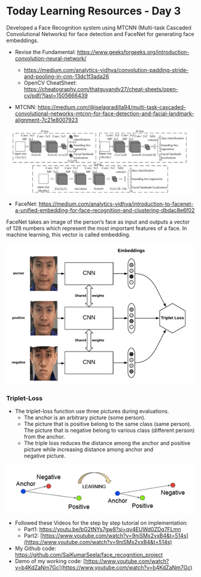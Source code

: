 # Today Learning Resources - Day 3

Developed a Face Recognition system using MTCNN (Multi-task Cascaded Convolutional Networks) for face detection and FaceNet for generating face embeddings.

- Revise the Fundamental: https://www.geeksforgeeks.org/introduction-convolution-neural-network/
    - https://medium.com/analytics-vidhya/convolution-padding-stride-and-pooling-in-cnn-13dc1f3ada26
    - OpenCV CheatSheet: https://cheatography.com/thatguyandy27/cheat-sheets/open-cv/pdf/?last=1505666439

- MTCNN: https://medium.com/@iselagradilla94/multi-task-cascaded-convolutional-networks-mtcnn-for-face-detection-and-facial-landmark-alignment-7c21e8007923

![MTCNN.png](Today%20Learning%20Resources%20-%20Day%203%207bd64b09dc2246d2848510d4671f953f/MTCNN.png)

- FaceNet: https://medium.com/analytics-vidhya/introduction-to-facenet-a-unified-embedding-for-face-recognition-and-clustering-dbdac8e6f02

FaceNet takes an image of the person’s face as input and outputs a vector of 128 numbers
which represent the most important features of a face. In machine learning, this vector is
called embedding.

![facenet.jpg](Today%20Learning%20Resources%20-%20Day%203%207bd64b09dc2246d2848510d4671f953f/facenet.jpg)

### Triplet-Loss

- The triplet-loss function use three pictures during evaluations.
    - The anchor is an arbitrary picture (some person).
    - The picture that is positive belong to the same class (same person). The
    picture that is negative belong to various class (different person) from the
    anchor.
    - The triple loss reduces the distance among the anchor and positive picture
    while increasing distance among anchor and negative picture.

![triplet_loss.png](Today%20Learning%20Resources%20-%20Day%203%207bd64b09dc2246d2848510d4671f953f/triplet_loss.png)

- Followed these Videos for the step by step tutorial on implementation:
    - Part1:  https://youtu.be/bG2tNYs7gw8?si=qv4EUWd0ZDq7FLmn
    - Part2: [https://www.youtube.com/watch?v=9niSMx2vxB4&t=514s](https://www.youtube.com/watch?v=9niSMx2vxB4&t=514s)
- My Github code: https://github.com/SaiKumarSeela/face_recognition_project
- Demo of my working code: [https://www.youtube.com/watch?v=b4KdZaNm7Gc](https://www.youtube.com/watch?v=b4KdZaNm7Gc)